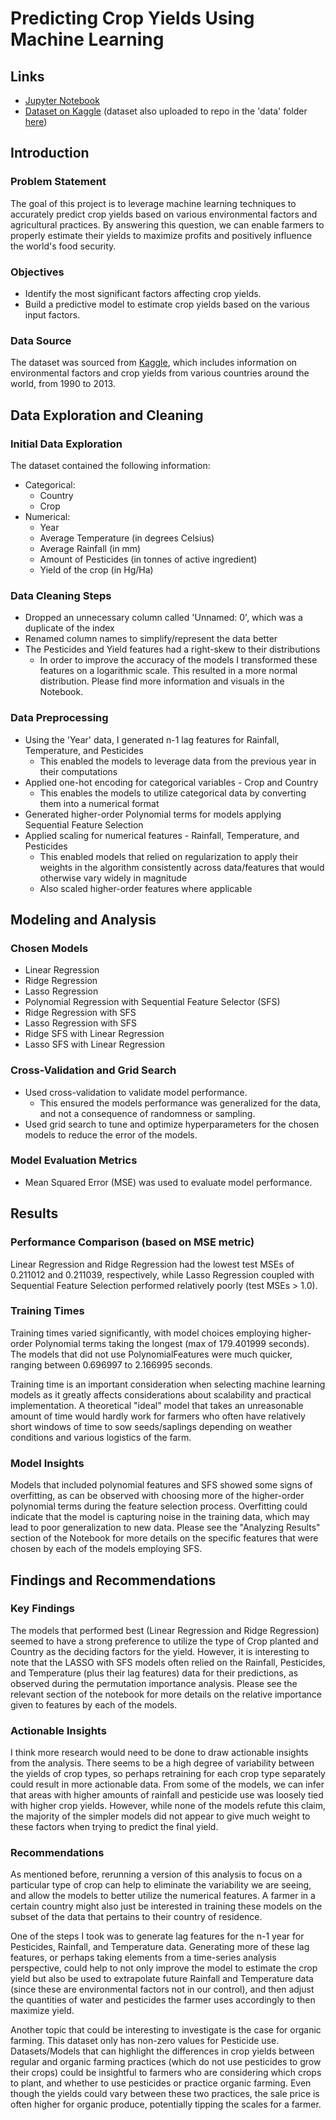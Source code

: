 # Predicting Crop Yields Using Machine Learning

## Links
- [Jupyter Notebook](./notebook.ipynb)  
- [Dataset on Kaggle](https://www.kaggle.com/datasets/patelris/crop-yield-prediction-dataset?select=yield_df.csv) (dataset also uploaded to repo in the 'data' folder [here](./data/yield_df.csv))

## Introduction
### Problem Statement
The goal of this project is to leverage machine learning techniques to accurately predict crop yields based on various environmental factors and agricultural practices. By answering this question, we can enable farmers to properly estimate their yields to maximize profits and positively influence the world's food security.

### Objectives
- Identify the most significant factors affecting crop yields.
- Build a predictive model to estimate crop yields based on the various input factors.

### Data Source
The dataset was sourced from [Kaggle](https://www.kaggle.com/datasets/patelris/crop-yield-prediction-dataset?select=yield_df.csv), which includes information on environmental factors and crop yields from various countries around the world, from 1990 to 2013.

## Data Exploration and Cleaning
### Initial Data Exploration
The dataset contained the following information:
- Categorical:
    - Country
    - Crop
- Numerical:
    - Year
    - Average Temperature (in degrees Celsius)
    - Average Rainfall (in mm)
    - Amount of Pesticides (in tonnes of active ingredient)
    - Yield of the crop (in Hg/Ha)

### Data Cleaning Steps
- Dropped an unnecessary column called 'Unnamed: 0', which was a duplicate of the index
- Renamed column names to simplify/represent the data better
- The Pesticides and Yield features had a right-skew to their distributions
    - In order to improve the accuracy of the models I transformed these features on a logarithmic scale. This resulted in a more normal distribution. Please find more information and visuals in the Notebook.

### Data Preprocessing
- Using the 'Year' data, I generated n-1 lag features for Rainfall, Temperature, and Pesticides
    - This enabled the models to leverage data from the previous year in their computations
- Applied one-hot encoding for categorical variables - Crop and Country
    - This enables the models to utilize categorical data by converting them into a numerical format
- Generated higher-order Polynomial terms for models applying Sequential Feature Selection
- Applied scaling for numerical features - Rainfall, Temperature, and Pesticides
    - This enabled models that relied on regularization to apply their weights in the algorithm consistently across data/features that would otherwise vary widely in magnitude
    - Also scaled higher-order features where applicable


## Modeling and Analysis
### Chosen Models
- Linear Regression
- Ridge Regression
- Lasso Regression
- Polynomial Regression with Sequential Feature Selector (SFS)
- Ridge Regression with SFS
- Lasso Regression with SFS
- Ridge SFS with Linear Regression
- Lasso SFS with Linear Regression

### Cross-Validation and Grid Search
- Used cross-validation to validate model performance.
    - This ensured the models performance was generalized for the data, and not a consequence of randomness or sampling.
- Used grid search to tune and optimize hyperparameters for the chosen models to reduce the error of the models.

### Model Evaluation Metrics
- Mean Squared Error (MSE) was used to evaluate model performance.

## Results
### Performance Comparison (based on MSE metric)
Linear Regression and Ridge Regression had the lowest test MSEs of 0.211012 and 0.211039, respectively, while Lasso Regression coupled with Sequential Feature Selection performed relatively poorly (test MSEs > 1.0).

### Training Times
Training times varied significantly, with model choices employing higher-order Polynomial terms taking the longest (max of 179.401999 seconds). The models that did not use PolynomialFeatures were much quicker, ranging between 0.696997 to 2.166995 seconds.

Training time is an important consideration when selecting machine learning models as it greatly affects considerations about scalability and practical implementation. A theoretical "ideal" model that takes an unreasonable amount of time would hardly work for farmers who often have relatively short windows of time to sow seeds/saplings depending on weather conditions and various logistics of the farm.

### Model Insights
Models that included polynomial features and SFS showed some signs of overfitting, as can be observed with choosing more of the higher-order polynomial terms during the feature selection process. Overfitting could indicate that the model is capturing noise in the training data, which may lead to poor generalization to new data. Please see the "Analyzing Results" section of the Notebook for more details on the specific features that were chosen by each of the models employing SFS.

## Findings and Recommendations
### Key Findings
The models that performed best (Linear Regression and Ridge Regression) seemed to have a strong preference to utilize the type of Crop planted and Country as the deciding factors for the yield. However, it is interesting to note that the LASSO with SFS models often relied on the Rainfall, Pesticides, and Temperature (plus their lag features) data for their predictions, as observed during the permutation importance analysis. Please see the relevant section of the notebook for more details on the relative importance given to features by each of the models.

### Actionable Insights
I think more research would need to be done to draw actionable insights from the analysis. There seems to be a high degree of variability between the yields of crop types, so perhaps retraining for each crop type separately could result in more actionable data. From some of the models, we can infer that areas with higher amounts of rainfall and pesticide use was loosely tied with higher crop yields. However, while none of the models refute this claim, the majority of the simpler models did not appear to give much weight to these factors when trying to predict the final yield.

### Recommendations
As mentioned before, rerunning a version of this analysis to focus on a particular type of crop can help to eliminate the variability we are seeing, and allow the models to better utilize the numerical features. A farmer in a certain country might also just be interested in training these models on the subset of the data that pertains to their country of residence.

One of the steps I took was to generate lag features for the n-1 year for Pesticides, Rainfall, and Temperature data. Generating more of these lag features, or perhaps taking elements from a time-series analysis perspective, could help to not only improve the model to estimate the crop yield but also be used to extrapolate future Rainfall and Temperature data (since these are environmental factors not in our control), and then adjust the quantities of water and pesticides the farmer uses accordingly to then maximize yield.

Another topic that could be interesting to investigate is the case for organic farming. This dataset only has non-zero values for Pesticide use. Datasets/Models that can highlight the differences in crop yields between regular and organic farming practices (which do not use pesticides to grow their crops) could be insightful to farmers who are considering which crops to plant, and whether to use pesticides or practice organic farming. Even though the yields could vary between these two practices, the sale price is often higher for organic produce, potentially tipping the scales for a farmer.
